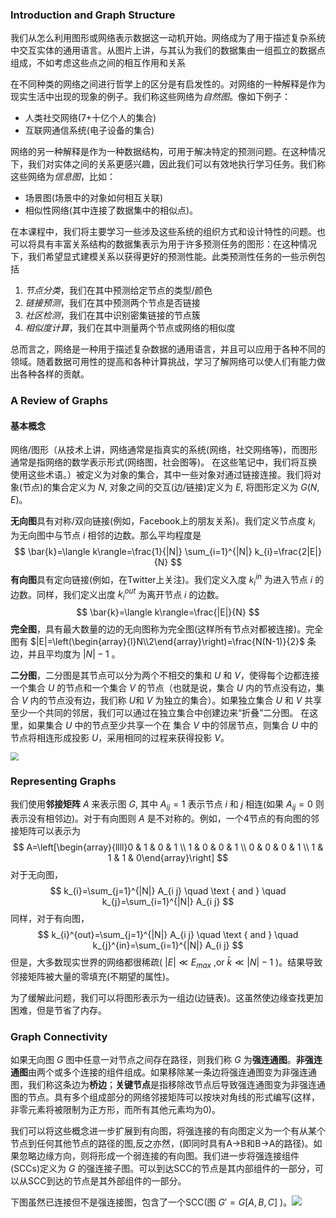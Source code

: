 ### Introduction and Graph Structure

我们从怎么利用图形或网络表示数据这一动机开始。网络成为了用于描述复杂系统中交互实体的通用语言。从图片上讲，与其认为我们的数据集由一组孤立的数据点组成，不如考虑这些点之间的相互作用和关系

在不同种类的网络之间进行哲学上的区分是有启发性的。对网络的一种解释是作为现实生活中出现的现象的例子。我们称这些网络为*自然图*。像如下例子：

- 人类社交网络(7+十亿个人的集合)
- 互联网通信系统(电子设备的集合)

网络的另一种解释是作为一种数据结构，可用于解决特定的预测问题。在这种情况下，我们对实体之间的关系更感兴趣，因此我们可以有效地执行学习任务。我们称这些网络为*信息图*，比如：

- 场景图(场景中的对象如何相互关联)
- 相似性网络(其中连接了数据集中的相似点)。

在本课程中，我们将主要学习一些涉及这些系统的组织方式和设计特性的问题。也可以将具有丰富关系结构的数据集表示为用于许多预测任务的图形：在这种情况下，我们希望显式建模关系以获得更好的预测性能。此类预测性任务的一些示例包括

1. *节点分类*，我们在其中预测给定节点的类型/颜色
2. *链接预测*，我们在其中预测两个节点是否链接
3. *社区检测*，我们在其中识别密集链接的节点簇
4. *相似度计算*，我们在其中测量两个节点或网络的相似度

总而言之，网络是一种用于描述复杂数据的通用语言，并且可以应用于各种不同的领域。随着数据可用性的提高和各种计算挑战，学习了解网络可以使人们有能力做出各种各样的贡献。

### A Review of Graphs

#### 基本概念

网络/图形（从技术上讲，网络通常是指真实的系统(网络，社交网络等)，而图形通常是指网络的数学表示形式(网络图，社会图等)。 在这些笔记中，我们将互换使用这些术语。）被定义为对象的集合，其中一些对象对通过链接连接。我们将对象(节点)的集合定义为 $N$, 对象之间的交互(边/链接)定义为 $E$, 将图形定义为 $G(N,E)$。

**无向图**具有对称/双向链接(例如，Facebook上的朋友关系)。我们定义节点度 $k_{i}$ 为无向图中与节点 $i$ 相邻的边数。那么平均程度是
$$
\bar{k}=\langle k\rangle=\frac{1}{|N|} \sum_{i=1}^{|N|} k_{i}=\frac{2|E|}{N}
$$
**有向图**具有定向链接(例如，在Twitter上关注)。我们定义入度 $k_{i}^{in}$ 为进入节点 $i$ 的边数。同样，我们定义出度 $k_{i}^{out}$ 为离开节点 $i$ 的边数。
$$
\bar{k}=\langle k\rangle=\frac{|E|}{N}
$$
**完全图**，具有最大数量的边的无向图称为完全图(这样所有节点对都被连接)。完全图有 $|E|=\left(\begin{array}{l}N\\2\end{array}\right)=\frac{N(N-1)}{2}$ 条边，并且平均度为 $|N|-1$ 。

**二分图**，二分图是其节点可以分为两个不相交的集和 $U$ 和 $V$，使得每个边都连接一个集合 $U$ 的节点和一个集合 $V$ 的节点（也就是说，集合 $U$ 内的节点没有边，集合 $V$ 内的节点没有边，我们称 $U$和 $V$  为独立的集合）。如果独立集合 $U$ 和 $V$ 共享至少一个共同的邻居，我们可以通过在独立集合中创建边来“折叠”二分图。
在这里，如果集合 $U$ 中的节点至少共享一个在 集合 $V$ 中的邻居节点，则集合 $U$  中的节点将相连形成投影 $U$，采用相同的过程来获得投影 $V$。

<img src="/Users/yaso/Desktop/CS224W/notes/images/introduction_bipartite_folded.png" style="zoom:80%;" />

### Representing Graphs

我们使用**邻接矩阵** $A$ 来表示图 $G$, 其中 $A_{ij}=1$ 表示节点 $i$ 和 $j$ 相连(如果 $A_{ij}=0$ 则表示没有相邻边)。对于有向图则 $A$ 是不对称的。例如，一个4节点的有向图的邻接矩阵可以表示为
$$
A=\left[\begin{array}{llll}0 & 1 & 0 & 1 \\ 1 & 0 & 0 & 1 \\ 0 & 0 & 0 & 1 \\ 1 & 1 & 1 & 0\end{array}\right]
$$
对于无向图，
$$
k_{i}=\sum_{j=1}^{|N|} A_{i j} \quad \text { and } \quad k_{j}=\sum_{i=1}^{|N|} A_{i j}
$$
同样，对于有向图，
$$
k_{i}^{out}=\sum_{j=1}^{|N|} A_{i j} \quad \text { and } \quad k_{j}^{in}=\sum_{i=1}^{|N|} A_{i j}
$$
但是，大多数现实世界的网络都很稀疏( $|E| \ll E_{m a x}$ ,or $\bar{k} \ll |N|-1$ )。结果导致邻接矩阵被大量的零填充(不期望的属性)。

为了缓解此问题，我们可以将图形表示为一组边(边链表)。这虽然使边缘查找更加困难，但是节省了内存。

### Graph Connectivity

如果无向图 $G$ 图中任意一对节点之间存在路径，则我们称 $G$ 为**强连通图**。**非强连通图**由两个或多个连接的组件组成。如果移除某一条边将强连通图变为非强连通图，我们称这条边为**桥边**；**关键节点**是指移除改节点后导致强连通图变为非强连通图的节点。具有多个组成部分的网络邻接矩阵可以按块对角线的形式编写(这样，非零元素将被限制为正方形，而所有其他元素均为0)。

我们可以将这些概念进一步扩展到有向图，将强连接的有向图定义为一个有从某个节点到任何其他节点的路径的图,反之亦然，(即同时具有A→B和B→A的路径)。如果忽略边缘方向，则将形成一个弱连接的有向图。我们进一步将强连接组件(SCCs)定义为 $G$ 的强连接子图。可以到达SCC的节点是其内部组件的一部分，可以从SCC到达的节点是其外部组件的一部分。

下图虽然已连接但不是强连接图，包含了一个SCC(图 $G'=G[A,B,C]$ )。<img src="/Users/yaso/Desktop/CS224W/notes/images/introduction_directed_graph.png" style="zoom:100%;" />

